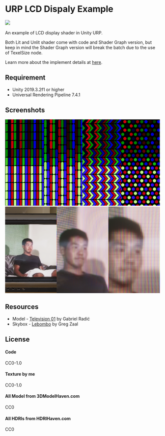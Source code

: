 # URP LCD Dispaly Example
![](/Images/screenshot-yjsnpi-on-tv.gif)

An example of LCD display shader in Unity URP.

Both Lit and Unlit shader come with code and Shader Graph version, but keep in mind the Shader Graph version will break the batch due to the use of TexelSize node.

Learn more about the implement details at [here](https://cjt-jackton.github.io/posts/shader-breakdown-lcd-display/).

## Requirement
- Unity 2019.3.2f1 or higher
- Universal Rendering Pipeline 7.4.1

## Screenshots
![](/Images/screenshot-pixel-geometry.png)
![](/Images/screenshots-01.png)

## Resources
- Model - [Television 01](https://3dmodelhaven.com/model/?c=furniture&m=Television_01) by Gabriel Radić
- Skybox - [Lebombo](https://hdrihaven.com/hdri/?h=lebombo) by Greg Zaal

## License
#### Code
CC0-1.0

#### Texture by me
CC0-1.0

#### All Model from 3DModelHaven.com
CC0

#### All HDRIs from HDRIHaven.com
CC0
